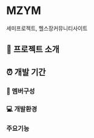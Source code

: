 # MZYM
세미프로젝트, 헬스장커뮤니티사이트

## :muscle: 프로젝트 소개

## :alarm_clock: 개발 기간

### :busts_in_silhouette: 멤버구성

### :computer: 개발환경

### 주요기능
